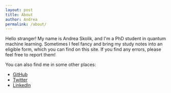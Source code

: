 ```yaml
---
layout: post
title: About
author: Andrea
permalink: /about/
---
```


Hello stranger! My name is Andrea Skolik, and I'm a PhD student in quantum machine learning. Sometimes I feel fancy and bring my study notes into an eligible form, which you can find on this site. If you find any errors, please feel free to report them!

You can also find me in some other places:

- [GitHub][github]
- [Twitter][twitter]
- [LinkedIn][linkedin]


[github]: https://github.com/askolik/
[twitter]: https://twitter.com/askolik8
[linkedin]: https://www.linkedin.com/in/andrea-skolik-b64a3215a/
